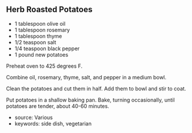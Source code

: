 Herb Roasted Potatoes
---------------------

- 1 tablespoon olive oil
- 1 tablespoon rosemary
- 1 tablespoon thyme
- 1/2 teaspoon salt
- 1/4 teaspoon black pepper
- 1 pound new potatoes

Preheat oven to 425 degrees F.

Combine oil, rosemary, thyme, salt, and pepper in a medium bowl.

Clean the potatoes and cut them in half.  Add them to bowl and stir to
coat.

Put potatoes in a shallow baking pan. Bake, turning occasionally,
until potatoes are tender, about 40-60 minutes.

- source: Various
- keywords: side dish, vegetarian
